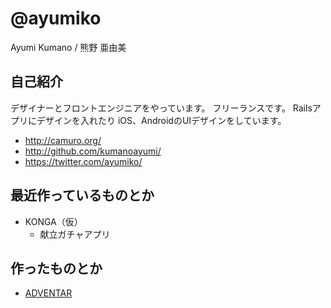 # @ayumiko

Ayumi Kumano / 熊野 亜由美

## 自己紹介

デザイナーとフロントエンジニアをやっています。
フリーランスです。
Railsアプリにデザインを入れたり
iOS、AndroidのUIデザインをしています。

- http://camuro.org/
- http://github.com/kumanoayumi/
- https://twitter.com/ayumiko/

## 最近作っているものとか

- KONGA（仮）
  - 献立ガチャアプリ

## 作ったものとか

- [ADVENTAR](http://www.adventar.org/)
